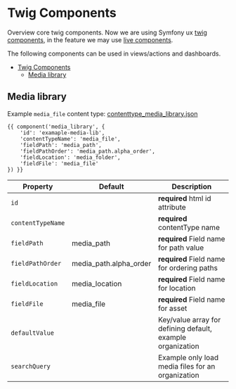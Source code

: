# Twig Components

Overview core twig components. 
Now we are using Symfony ux [twig components](https://symfony.com/bundles/ux-twig-component/current/index.html), 
in the feature we may use [live components](https://symfony.com/bundles/ux-live-component/current/index.html).  

The following components can be used in views/actions and dashboards.

<!-- TOC -->
* [Twig Components](#twig-components)
  * [Media library](#media-library)
<!-- TOC -->

## Media library

Example `media_file` content type: [contenttype_media_library.json](/files/contenttype_media_library.json ':ignore')

```twig
{{ component('media_library', {
    'id': 'examaple-media-lib',
    'contentTypeName': 'media_file',
    'fieldPath': 'media_path',
    'fieldPathOrder': 'media_path.alpha_order',
    'fieldLocation': 'media_folder',
    'fieldFile': 'media_file'
}) }}
```

| Property          | Default                | Description                                                |
|-------------------|------------------------|------------------------------------------------------------|
| `id`              |                        | **required** html id attribute                             |
| `contentTypeName` |                        | **required** contentType name                              |
| `fieldPath`       | media_path             | **required** Field name for path value                     |
| `fieldPathOrder`  | media_path.alpha_order | **required** Field name for ordering paths                 |
| `fieldLocation`   | media_location         | **required** Field name for location                       |
| `fieldFile`       | media_file             | **required** Field name for asset                          |
| `defaultValue`    |                        | Key/value array for defining default, example organization |
| `searchQuery`     |                        | Example only load media files for an organization          |



